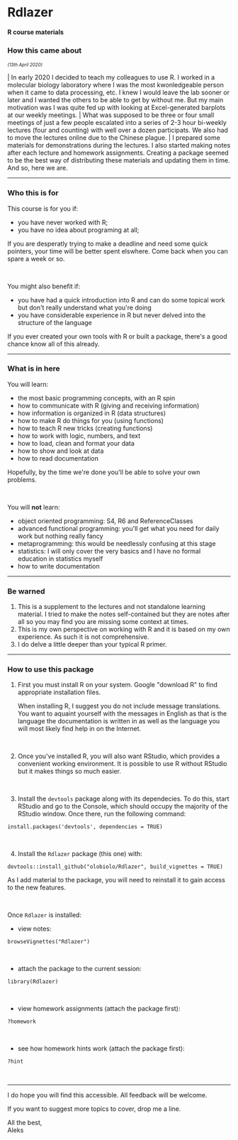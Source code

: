 # Rdlazer
**R course materials**

### How this came about

<font size = 1> *(13th April 2020)* </font>

|     In early 2020 I decided to teach my colleagues to use R. I worked in a molecular biology laboratory where I was the most kwonledgeable person when it came to data processing, etc. I knew I would leave the lab sooner or later and I wanted the others to be able to get by without me. But my main motivation was I was quite fed up with looking at Excel-generated barplots at our weekly meetings.
|     What was supposed to be three or four small meetings of just a few people escalated into a series of 2-3 hour bi-weekly lectures (four and counting) with well over a dozen participats. We also had to move the lectures online due to the Chinese plague.
|     I prepared some materials for demonstrations during the lectures. I also started making notes after each lecture and homework assignments. Creating a package seemed to be the best way of distributing these materials and updating them in time. And so, here we are.

------



### Who this is for

This course is for you if:

- you have never worked with R;
- you have no idea about programing at all;

If you are desperatly trying to make a deadline and need some quick pointers, your time will be better spent elswhere. Come back when you can spare a week or so.

<br>

You might also benefit if:

- you have had a quick introduction into R and can do some topical work but don't really understand what you're doing
- you have considerable experience in R but never delved into the structure of the language

If you ever created your own tools with R or built a package, there's a good chance know all of this already.

------



### What is in here

You will learn:

- the most basic programming concepts, with an R spin
- how to communicate with R (giving and receiving information)
- how information is organized in R (data structures)
- how to make R do things for you (using functions)
- how to teach R new tricks (creating functions)
- how to work with logic, numbers, and text
- how to load, clean and format your data
- how to show and look at data
- how to read documentation

Hopefully, by the time we're done you'll be able to solve your own problems.

<br>

You will **not** learn:

- object oriented programming: S4, R6 and ReferenceClasses
- advanced functional programming: you'll get what you need for daily work but nothing really fancy
- metaprogramming: this would be needlessly confusing at this stage
- statistics: I will only cover the very basics and I have no formal education in statistics myself
- how to write documentation

------



### Be warned

1. This is a supplement to the lectures and not standalone learning material. I tried to make the notes self-contained but they are notes after all so you may find you are missing some context at times.
2. This is my own perspective on working with R and it is based on my own experience. As such it is not comprehensive.
3. I do delve a little deeper than your typical R primer.

------



### How to use this package

1. First you must install R on your system. Google "download R" to find appropriate installation files.

    When installing R, I suggest you do not include message translations. You want to aquaint yourself with the messages in English as that is the language the documentation is written in as well as the language you will most likely find help in on the Internet.

<br>

2. Once you've installed R, you will also want RStudio, which provides a convenient working environment. It is possible to use R without RStudio but it makes things so much easier.

<br>

3. Install the `devtools` package along with its dependecies. To do this, start RStudio and go to the Console, which should occupy the majority of the RStudio window. Once there, run the following command:
```
install.packages('devtools', dependencies = TRUE)
```

<br>

4. Install the `Rdlazer` package (this one) with:
```
devtools::install_github("olobiolo/Rdlazer", build_vignettes = TRUE)
```
As I add material to the package, you will need to reinstall it to gain access to the new features.

<br>

Once `Rdlazer` is installed:

- view notes:
```
browseVignettes("Rdlazer")
```

<br>

- attach the package to the current session:
```
library(Rdlazer)
```
<br>

- view homework assignments (attach the package first):
```
?homework
```
<br>

- see how homework hints work (attach the package first):
```
?hint
```

<br>

------



I do hope you will find this accessible. All feedback will be welcome.

If you want to suggest more topics to cover, drop me a line.

All the best, <br>
Aleks
